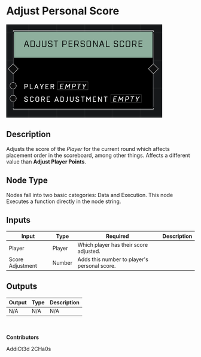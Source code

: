 # Adjust Personal Score
![alt text](../../../.gitbook/assets/adjust-personal-score.png)
## Description
Adjusts the score of the *Player* for the current round which affects placement order in the scoreboard, among other things. Affects a different value than **Adjust Player Points**.

## Node Type
Nodes fall into two basic categories: Data and Execution. This node Executes a function directly in the node string.

## Inputs
| Input | Type | Required | Description |
|------------------|------------------|----------|--------------------------------------------------------------|
| Player | Player | Which player has their score adjusted. |
| Score Adjustment | Number | Adds this number to player's personal score. |

## Outputs
| Output | Type | Description |
|------------------|------------------|--------------------------------------------------------------|
| N/A | N/A | N/A | |

\
\
**Contributors**

AddiCt3d 2CHa0s
